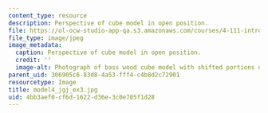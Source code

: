 ```yaml
---
content_type: resource
description: Perspective of cube model in open position.
file: https://ol-ocw-studio-app-qa.s3.amazonaws.com/courses/4-111-introduction-to-architecture-environmental-design-spring-2014/4bb3aef0cf6d1622d36e3c0e705f1d28_model4_jgj_ex3.jpg
file_type: image/jpeg
image_metadata:
  caption: Perspective of cube model in open position.
  credit: ''
  image-alt: Photograph of bass wood cube model with shifted portions of the cube.
parent_uid: 306905c6-83d8-4a53-fff4-c4b8d2c72901
resourcetype: Image
title: model4_jgj_ex3.jpg
uid: 4bb3aef0-cf6d-1622-d36e-3c0e705f1d28
---
```

